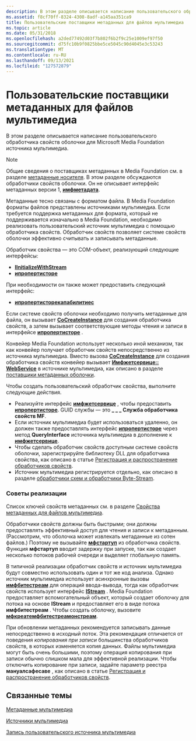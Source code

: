 ```yaml
---
description: В этом разделе описывается написание пользовательского обработчика свойств оболочки для Microsoft Media Foundation источника мультимедиа.
ms.assetid: f8cf70ff-8324-4308-8adf-a145aa351ca9
title: Пользовательские поставщики метаданных для файлов мультимедиа
ms.topic: article
ms.date: 05/31/2018
ms.openlocfilehash: a2ded77492d03f7b802f6b2f9c25e1009ef97f50
ms.sourcegitcommit: d75fc10b9f0825bbe5ce5045c90d4045e3c53243
ms.translationtype: MT
ms.contentlocale: ru-RU
ms.lasthandoff: 09/13/2021
ms.locfileid: "127572879"
---
```

# <a name="custom-metadata-providers-for-media-files"></a>Пользовательские поставщики метаданных для файлов мультимедиа

В этом разделе описывается написание пользовательского обработчика свойств оболочки для Microsoft Media Foundation источника мультимедиа.

> [!Note]  
> Общие сведения о поставщиках метаданных в Media Foundation см. в разделе [метаданные носителя](media-metadata.md). В этом разделе обсуждаются обработчики свойств оболочки. Он не описывает интерфейс метаданных версии 1, [**имфметадата**](/windows/desktop/api/mfidl/nn-mfidl-imfmetadata).

 

Метаданные тесно связаны с форматом файла. В Media Foundation форматы файлов представлены источниками мультимедиа. Если требуется поддержка метаданных для формата, который не поддерживается изначально в Media Foundation, необходимо реализовать пользовательский источник мультимедиа с помощью обработчика свойств. Обработчик свойств позволяет системе свойств оболочки эффективно считывать и записывать метаданные.

Обработчик свойства — это COM-объект, реализующий следующие интерфейсы:

-   [**IInitializeWithStream**](/windows/win32/api/propsys/nn-propsys-iinitializewithstream)
-   [**ипропертисторе**](/windows/win32/api/propsys/nn-propsys-ipropertystore)

При необходимости он также может предоставить следующий интерфейс:

-   [**ипропертисторекапабилитиес**](/windows/win32/api/propsys/nn-propsys-ipropertystorecapabilities)

Если системе свойств оболочки необходимо получить метаданные для файла, он вызывает [**CoCreateInstance**](/windows/win32/api/combaseapi/nf-combaseapi-cocreateinstance) для создания обработчика свойств, а затем вызывает соответствующие методы чтения и записи в интерфейсе [**ипропертисторе**](/windows/win32/api/propsys/nn-propsys-ipropertystore) .

Конвейер Media Foundation использует несколько иной механизм, так как конвейер получает обработчик свойств непосредственно из источника мультимедиа. Вместо вызова [**CoCreateInstance**](/windows/win32/api/combaseapi/nf-combaseapi-cocreateinstance) для создания обработчика свойств конвейер вызывает [**Имфжетсервице:: WebService**](/windows/desktop/api/mfidl/nf-mfidl-imfgetservice-getservice) в источнике мультимедиа, как описано в разделе [поставщики метаданных оболочки](shell-metadata-providers.md).

Чтобы создать пользовательский обработчик свойства, выполните следующие действия.

-   Реализуйте интерфейс [**имфжетсервице**](/windows/desktop/api/mfidl/nn-mfidl-imfgetservice) , чтобы предоставить [**ипропертисторе**](/windows/win32/api/propsys/nn-propsys-ipropertystore). GUID службы — это **\_ \_ \_ Служба обработчика свойств MF**.
-   Если источник мультимедиа будет использоваться удаленно, он должен также предоставлять интерфейс [**ипропертисторе**](/windows/win32/api/propsys/nn-propsys-ipropertystore) через метод **QueryInterface** источника мультимедиа в дополнение к [**имфжетсервице**](/windows/desktop/api/mfidl/nn-mfidl-imfgetservice).
-   Чтобы сделать обработчик свойств доступным системе свойств оболочки, зарегистрируйте библиотеку DLL для обработчика свойства, как описано в статье [Регистрация и распространение обработчиков свойств](../properties/prophand-reg-dist.md).
-   Источник мультимедиа регистрируется отдельно, как описано в разделе [обработчики схем и обработчики Byte-Stream](scheme-handlers-and-byte-stream-handlers.md).

### <a name="implementation-tips"></a>Советы реализации

Список ключей свойств метаданных см. в разделе [Свойства метаданных для файлов мультимедиа](metadata-properties-for-media-files.md).

Обработчики свойств должны быть быстрыми; они должны предоставлять эффективный доступ для чтения и записи к метаданным. (Рассмотрим, что оболочка может извлекать метаданные из сотен файлов.) Поэтому не вызывайте [**мфстартуп**](/windows/desktop/api/mfapi/nf-mfapi-mfstartup) из обработчика свойств. Функция **мфстартуп** вводит задержку при запуске, так как создает несколько потоков рабочей очереди и выделяет глобальную память.

В типичной реализации обработчик свойств и источник мультимедиа будут совместно использовать один и тот же код анализа. Однако источник мультимедиа использует асинхронные вызовы [**имфбитестреам**](/windows/desktop/api/mfobjects/nn-mfobjects-imfbytestream) для операций ввода-вывода, тогда как обработчик свойств использует интерфейс [**IStream**](/windows/win32/api/objidl/nn-objidl-istream) . Media Foundation предоставляет вспомогательный объект, который создает оболочку для потока на основе **IStream** и предоставляет его в виде потока **имфбитестреам** . Чтобы создать оболочку, вызовите [**мфкреатемфбитестреамонстреам**](/windows/desktop/api/mfidl/nf-mfidl-mfcreatemfbytestreamonstream).

При обновлении метаданных рекомендуется записывать данные непосредственно в исходный поток. Эта рекомендация отличается от поведения *копирования при записи* большинства обработчиков свойств, в которых изменяется копия данных. Файлы мультимедиа могут быть очень большими, поэтому операция копирования при записи обычно слишком мала для эффективной реализации. Чтобы отключить копирование при записи, задайте параметр реестра **мануалсафесаве** , как описано в статье [Регистрация и распространение обработчиков свойств](../properties/prophand-reg-dist.md).

## <a name="related-topics"></a>Связанные темы

<dl> <dt>

[Метаданные мультимедиа](media-metadata.md)
</dt> <dt>

[Источники мультимедиа](media-sources.md)
</dt> <dt>

[Запись пользовательского источника мультимедиа](writing-a-custom-media-source.md)
</dt> </dl>

 

 

